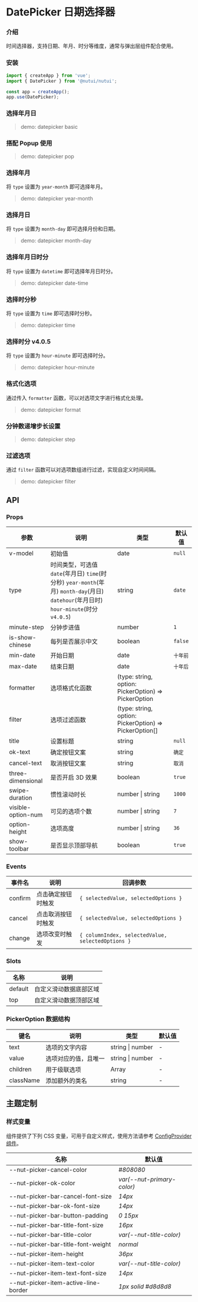 # DatePicker 日期选择器

### 介绍

时间选择器，支持日期、年月、时分等维度，通常与弹出层组件配合使用。

### 安装

```js
import { createApp } from 'vue';
import { DatePicker } from '@nutui/nutui';

const app = createApp();
app.use(DatePicker);
```

### 选择年月日

> demo: datepicker basic

### 搭配 Popup 使用

> demo: datepicker pop

### 选择年月

将 `type` 设置为 `year-month` 即可选择年月。

> demo: datepicker year-month

### 选择月日

将 `type` 设置为 `month-day` 即可选择月份和日期。

> demo: datepicker month-day

### 选择年月日时分

将 `type` 设置为 `datetime` 即可选择年月日时分。

> demo: datepicker date-time

### 选择时分秒

将 `type` 设置为 `time` 即可选择时分秒。

> demo: datepicker time

### 选择时分 v4.0.5

将 `type` 设置为 `hour-minute` 即可选择时分。

> demo: datepicker hour-minute

### 格式化选项

通过传入 `formatter` 函数，可以对选项文字进行格式化处理。

> demo: datepicker format

### 分钟数递增步长设置

> demo: datepicker step

### 过滤选项

通过 `filter` 函数可以对选项数组进行过滤，实现自定义时间间隔。

> demo: datepicker filter

## API

### Props

| 参数 | 说明 | 类型 | 默认值 |
| --- | --- | --- | --- |
| v-model | 初始值 | date | `null` |
| type | 时间类型，可选值 `date`(年月日) `time`(时分秒) `year-month`(年月) `month-day`(月日) `datehour`(年月日时) `hour-minute`(时分`v4.0.5`) | string | `date` |
| minute-step | 分钟步进值 | number | `1` |
| is-show-chinese | 每列是否展示中文 | boolean | `false` |
| min-date | 开始日期 | date | `十年前` |
| max-date | 结束日期 | date | `十年后` |
| formatter | 选项格式化函数 | (type: string, option: PickerOption) => PickerOption |  |
| filter | 选项过滤函数 | (type: string, option: PickerOption) => PickerOption[] |  |
| title | 设置标题 | string | `null` |
| ok-text | 确定按钮文案 | string | `确定` |
| cancel-text | 取消按钮文案 | string | `取消` |
| three-dimensional | 是否开启 3D 效果 | boolean | `true` |
| swipe-duration | 惯性滚动时长 | number \| string | `1000` |
| visible-option-num | 可见的选项个数 | number \| string | `7` |
| option-height | 选项高度 | number \| string | `36` |
| show-toolbar | 是否显示顶部导航 | boolean | `true` |

### Events

| 事件名 | 说明 | 回调参数 |
| --- | --- | --- |
| confirm | 点击确定按钮时触发 | `{ selectedValue, selectedOptions }` |
| cancel | 点击取消按钮时触发 | `{ selectedValue, selectedOptions }` |
| change | 选项改变时触发 | `{ columnIndex, selectedValue, selectedOptions }` |

### Slots

| 名称 | 说明 |
| --- | --- |
| default | 自定义滑动数据底部区域 |
| top | 自定义滑动数据顶部区域 |

### PickerOption 数据结构

| 键名 | 说明 | 类型 | 默认值 |
| --- | --- | --- | --- |
| text | 选项的文字内容 | string \| number | - |
| value | 选项对应的值，且唯一 | string \| number | - |
| children | 用于级联选项 | Array | - |
| className | 添加额外的类名 | string | - |

## 主题定制

### 样式变量

组件提供了下列 CSS 变量，可用于自定义样式，使用方法请参考 [ConfigProvider 组件](#/zh-CN/component/configprovider)。

| 名称 | 默认值 |
| --- | --- |
| --nut-picker-cancel-color | _#808080_ |
| --nut-picker-ok-color | _var(--nut-primary-color)_ |
| --nut-picker-bar-cancel-font-size | _14px_ |
| --nut-picker-bar-ok-font-size | _14px_ |
| --nut-picker-bar-button-padding | _0 15px_ |
| --nut-picker-bar-title-font-size | _16px_ |
| --nut-picker-bar-title-color | _var(--nut-title-color)_ |
| --nut-picker-bar-title-font-weight | _normal_ |
| --nut-picker-item-height | _36px_ |
| --nut-picker-item-text-color | _var(--nut-title-color)_ |
| --nut-picker-item-text-font-size | _14px_ |
| --nut-picker-item-active-line-border | _1px solid #d8d8d8_ |
